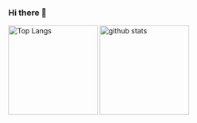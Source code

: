 ### Hi there 👋

<!--
**centerfield77/centerfield77** is a ✨ _special_ ✨ repository because its `README.md` (this file) appears on your GitHub profile.

Here are some ideas to get you started:

- 🔭 I’m currently working on ...
- 🌱 I’m currently learning ...
- 👯 I’m looking to collaborate on ...
- 🤔 I’m looking for help with ...
- 💬 Ask me about ...
- 📫 How to reach me: ...
- 😄 Pronouns: ...
- ⚡ Fun fact: ...
-->

<p align="left"> 
  <img alt="Top Langs" height="180px" src="https://github-readme-stats.vercel.app/api?username=centerfield77&count_private=true" />
  <img alt="github stats" height="180px" src="https://github-readme-stats.vercel.app/api/top-langs/?username=centerfield77&layout=compact&langs_count=10" />
</p>
